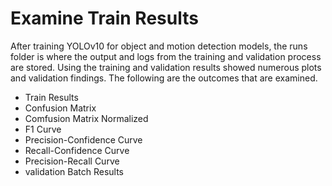 # Examine Train Results

After training YOLOv10 for object and motion detection models, the runs folder is where the output and logs from the training and validation process are stored. Using the training and validation results showed numerous plots and validation findings. The following are the outcomes that are examined.

- Train Results
- Confusion Matrix
- Comfusion Matrix Normalized
- F1 Curve
- Precision-Confidence Curve
- Recall-Confidence Curve
- Precision-Recall Curve
- validation Batch Results 
